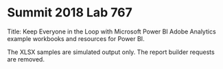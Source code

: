 # Summit 2018 Lab 767
Title: Keep Everyone in the Loop with Microsoft Power BI
Adobe Analytics example workbooks and resources for Power BI.

The XLSX samples are simulated output only. The report builder requests are removed.
